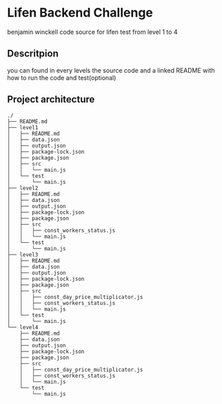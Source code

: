 

# Lifen Backend Challenge
 benjamin winckell code source for lifen test from level 1 to 4
 
## Descritpion
 you can found in every levels the source code and a linked README with how to run the code and test(optional)
 
## Project architecture
 
 ```
 ./
 ├── README.md
 ├── level1
 │   ├── README.md
 │   ├── data.json
 │   ├── output.json
 │   ├── package-lock.json
 │   ├── package.json
 │   ├── src
 │   │   └── main.js
 │   └── test
 │       └── main.js
 ├── level2
 │   ├── README.md
 │   ├── data.json
 │   ├── output.json
 │   ├── package-lock.json
 │   ├── package.json
 │   ├── src
 │   │   ├── const_workers_status.js
 │   │   └── main.js
 │   └── test
 │       └── main.js
 ├── level3
 │   ├── README.md
 │   ├── data.json
 │   ├── output.json
 │   ├── package-lock.json
 │   ├── package.json
 │   ├── src
 │   │   ├── const_day_price_multiplicator.js
 │   │   ├── const_workers_status.js
 │   │   └── main.js
 │   └── test
 │       └── main.js
 └── level4
     ├── README.md
     ├── data.json
     ├── output.json
     ├── package-lock.json
     ├── package.json
     ├── src
     │   ├── const_day_price_multiplicator.js
     │   ├── const_workers_status.js
     │   └── main.js
     └── test
         └── main.js

 ```